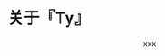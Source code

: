 # 关于『Ty』

<!-- {{<figure src="/images/bg-about.jpg" width="400">}} -->

<div align=center>
xxx


<!-- >**邮箱**： 3tyang@gmail.com  
>**github**： https://github.com/ty888 -->
</div>
